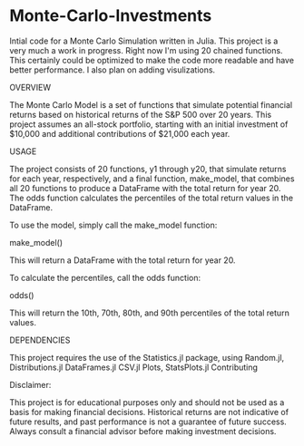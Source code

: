 # Monte-Carlo-Investments
Intial code for a Monte Carlo Simulation written in Julia. This project is a very much a work in progress. Right now I'm using 20 chained functions. This certainly could be optimized to make the code more readable and have better performance. I also plan on adding visulizations. 

OVERVIEW

The Monte Carlo Model is a set of functions that simulate potential financial returns based on historical returns of the S&P 500 over 20 years. This project assumes an all-stock portfolio, starting with an initial investment of $10,000 and additional contributions of $21,000 each year.

USAGE

The project consists of 20 functions, y1 through y20, that simulate returns for each year, respectively, and a final function, make_model, that combines all 20 functions to produce a DataFrame with the total return for year 20. The odds function calculates the percentiles of the total return values in the DataFrame.

To use the model, simply call the make_model function:

make_model()

This will return a DataFrame with the total return for year 20.

To calculate the percentiles, call the odds function:

odds()

This will return the 10th, 70th, 80th, and 90th percentiles of the total return values.

DEPENDENCIES

This project requires the use of the Statistics.jl package, using Random.jl, Distributions.jl DataFrames.jl CSV.jl Plots, StatsPlots.jl
Contributing


Disclaimer:

This project is for educational purposes only and should not be used as a basis for making financial decisions. Historical returns are not indicative of future results, and past performance is not a guarantee of future success. Always consult a financial advisor before making investment decisions.
